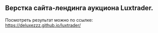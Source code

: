 
## Верстка сайта-лендинга аукциона Luxtrader.

Посмотреть результат можно по ссылке:</br>
https://deluxezzz.github.io/luxtrader/
